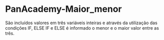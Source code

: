# PanAcademy-Maior_menor

São incluídos valores em três variáveis inteiras e através da utilização das condições IF, ELSE IF e ELSE é informado o menor e o maior valor entre as três.
